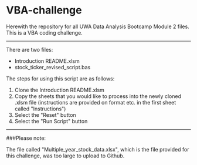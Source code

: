 # VBA-challenge

Herewith the repository for all UWA Data Analysis Bootcamp Module 2 files. This is a VBA coding challenge. 

---

There are two files:
- Introduction README.xlsm
- stock_ticker_revised_script.bas

The steps for using this script are as follows:
1. Clone the Introduction README.xlsm
2. Copy the sheets that you would like to process into the newly cloned .xlsm file (instructions are provided on format etc. in the first sheet called "Instructions")
3. Select the "Reset" button
4. Select the "Run Script" button

---

###Please note: 

The file called "Multiple_year_stock_data.xlsx", which is the file provided for this challenge, was too large to upload to Github.
